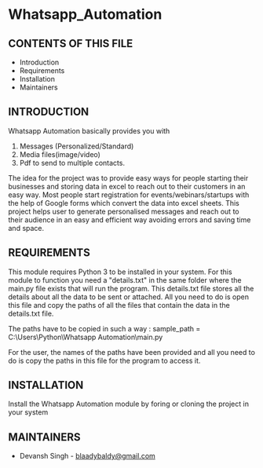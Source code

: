 # Whatsapp_Automation

CONTENTS OF THIS FILE
---------------------

 * Introduction
 * Requirements
 * Installation
 * Maintainers


INTRODUCTION
------------

Whatsapp Automation basically provides you with 
  1. Messages (Personalized/Standard)
  2. Media files(image/video)
  3. Pdf
to send to multiple contacts.

The idea for the project was to provide easy ways for people starting their businesses
and storing data in excel to reach out to their customers in an easy way.
Most people start registration for events/webinars/startups with the help of Google 
forms which convert the data into excel sheets.
This project helps user to generate personalised messages and reach out to their
audience in an easy and efficient way avoiding errors and saving time and space.

REQUIREMENTS
------------

This module requires Python 3 to be installed in your system.
For this module to function you need a "details.txt" in the same folder where the 
main.py file exists that will run the program.
This details.txt file stores all the details about all the data to be sent or
attached.
All you need to do is open this file and copy the paths of all the files that 
contain the data in the details.txt file.

The paths have to be copied in such a way : 
sample_path = C:\Users\Python\Whatsapp Automation\main.py

For the user, the names of the paths have been provided and all you need to do
is copy the paths in this file for the program to access it.


INSTALLATION
------------

Install the Whatsapp Automation module by foring or cloning the project in your 
system



MAINTAINERS
-----------

 * Devansh Singh - blaadybaldy@gmail.com


